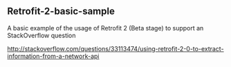 ## Retrofit-2-basic-sample
A basic example of the usage of Retrofit 2 (Beta stage) to support an StackOverflow question

http://stackoverflow.com/questions/33113474/using-retrofit-2-0-to-extract-information-from-a-network-api
